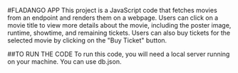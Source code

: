 #FLADANGO APP
This project is a JavaScript code that fetches movies from an endpoint and renders them on a webpage. Users can click on a movie title to view more details about the movie, including the poster image, runtime, showtime, and remaining tickets. Users can also buy tickets for the selected movie by clicking on the "Buy Ticket" button.

##TO RUN THE CODE
To run this code, you will need a local server running on your machine. You can use db.json.